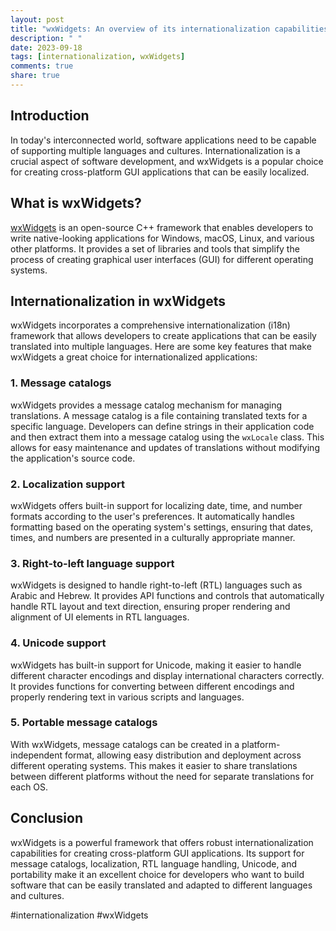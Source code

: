 ```yaml
---
layout: post
title: "wxWidgets: An overview of its internationalization capabilities"
description: " "
date: 2023-09-18
tags: [internationalization, wxWidgets]
comments: true
share: true
---
```


## Introduction

In today's interconnected world, software applications need to be capable of supporting multiple languages and cultures. Internationalization is a crucial aspect of software development, and wxWidgets is a popular choice for creating cross-platform GUI applications that can be easily localized.

## What is wxWidgets?

[wxWidgets](https://www.wxwidgets.org/) is an open-source C++ framework that enables developers to write native-looking applications for Windows, macOS, Linux, and various other platforms. It provides a set of libraries and tools that simplify the process of creating graphical user interfaces (GUI) for different operating systems.

## Internationalization in wxWidgets

wxWidgets incorporates a comprehensive internationalization (i18n) framework that allows developers to create applications that can be easily translated into multiple languages. Here are some key features that make wxWidgets a great choice for internationalized applications:

### 1. Message catalogs

wxWidgets provides a message catalog mechanism for managing translations. A message catalog is a file containing translated texts for a specific language. Developers can define strings in their application code and then extract them into a message catalog using the `wxLocale` class. This allows for easy maintenance and updates of translations without modifying the application's source code.

### 2. Localization support

wxWidgets offers built-in support for localizing date, time, and number formats according to the user's preferences. It automatically handles formatting based on the operating system's settings, ensuring that dates, times, and numbers are presented in a culturally appropriate manner.

### 3. Right-to-left language support

wxWidgets is designed to handle right-to-left (RTL) languages such as Arabic and Hebrew. It provides API functions and controls that automatically handle RTL layout and text direction, ensuring proper rendering and alignment of UI elements in RTL languages.

### 4. Unicode support

wxWidgets has built-in support for Unicode, making it easier to handle different character encodings and display international characters correctly. It provides functions for converting between different encodings and properly rendering text in various scripts and languages.

### 5. Portable message catalogs

With wxWidgets, message catalogs can be created in a platform-independent format, allowing easy distribution and deployment across different operating systems. This makes it easier to share translations between different platforms without the need for separate translations for each OS.

## Conclusion

wxWidgets is a powerful framework that offers robust internationalization capabilities for creating cross-platform GUI applications. Its support for message catalogs, localization, RTL language handling, Unicode, and portability make it an excellent choice for developers who want to build software that can be easily translated and adapted to different languages and cultures.

#internationalization #wxWidgets